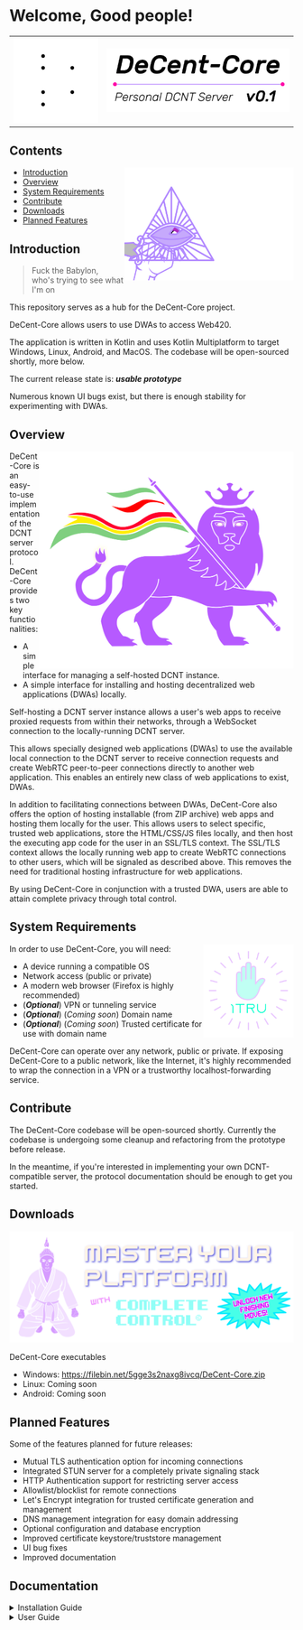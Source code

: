 # Welcome, Good people!

<table>
  <tr>
    <td><img src="readme/amuletz.svg#play" style="width: 280px;"></td>
    <td><img src="readme/logo.svg" style="width: 600px;"></td>
  </tr>
</table>



## Contents

<img src="readme/word.svg" align="right" style="width: 300px;">

<ul>
    <li>
        <a href="#introduction">Introduction</a>
    </li>
    <li>
        <a href="#overview">Overview</a>
    </li>
    <li>
        <a href="#system-requirements">System Requirements</a>
    </li>
    <li>
        <a href="#contribute">Contribute</a>
    </li>
    <li>
        <a href="#downloads">Downloads</a>
    </li>
    <li>
        <a href="#planned-features">Planned Features</a>
    </li>
</ul>


## Introduction

>Fuck the Babylon,<br>
>who's trying to see what I'm on

This repository serves as a hub for the DeCent-Core project.

DeCent-Core allows users to use DWAs to access Web420.

The application is written in Kotlin and uses Kotlin Multiplatform to target Windows, Linux, Android, and MacOS. The codebase will be open-sourced shortly, more below.

The current release state is: ***usable prototype***

Numerous known UI bugs exist, but there is enough stability for experimenting with DWAs.

## Overview

<img src="readme/lion.svg#play" align="right" style="width: 450px;">


DeCent-Core is an easy-to-use implementation of the DCNT server protocol. DeCent-Core provides two key functionalities:

- A simple interface for managing a self-hosted DCNT instance.
- A simple interface for installing and hosting decentralized web applications (DWAs) locally.

Self-hosting a DCNT server instance allows a user's web apps to receive proxied requests from within their networks, through a WebSocket connection to the locally-running DCNT server.

This allows specially designed web applications (DWAs) to use the available local connection to the DCNT server to receive connection requests and create WebRTC peer-to-peer connections directly to another web application. This enables an entirely new class of web applications to exist, DWAs.

In addition to facilitating connections between DWAs, DeCent-Core also offers the option of hosting installable (from ZIP archive) web apps and hosting them locally for the user. This allows users to select specific, trusted web applications, store the HTML/CSS/JS files locally, and then host the executing app code for the user in an SSL/TLS context. The SSL/TLS context allows the locally running web app to create WebRTC connections to other users, which will be signaled as described above. This removes the need for traditional hosting infrastructure for web applications.

By using DeCent-Core in conjunction with a trusted DWA, users are able to attain complete privacy through total control.

## System Requirements

<img src="readme/1tru-badge.svg" align="right" style="width: 160px;">

In order to use DeCent-Core, you will need:

- A device running a compatible OS
- Network access (public or private)
- A modern web browser (Firefox is highly recommended)
- (***Optional***) VPN or tunneling service
- (***Optional***) (*Coming soon*) Domain name
- (***Optional***) (*Coming soon*) Trusted certificate for use with domain name

DeCent-Core can operate over any network, public or private. If exposing DeCent-Core to a public network, like the Internet, it's highly recommended to wrap the connection in a VPN or a trustworthy localhost-forwarding service.

## Contribute
The DeCent-Core codebase will be open-sourced shortly. Currently the codebase is undergoing some cleanup and refactoring from the prototype before release.

In the meantime, if you're interested in implementing your own DCNT-compatible server, the protocol documentation should be enough to get you started.

## Downloads

<img src="readme/master-your-platform.svg">

DeCent-Core executables

- Windows: <a href="https://filebin.net/5gge3s2naxg8ivcq/DeCent-Core.zip" target="_blank">https://filebin.net/5gge3s2naxg8ivcq/DeCent-Core.zip </a>
- Linux: Coming soon
- Android: Coming soon


## Planned Features

Some of the features planned for future releases:

- Mutual TLS authentication option for incoming connections
- Integrated STUN server for a completely private signaling stack
- HTTP Authentication support for restricting server access
- Allowlist/blocklist for remote connections
- Let's Encrypt integration for trusted certificate generation and management
- DNS management integration for easy domain addressing
- Optional configuration and database encryption
- Improved certificate keystore/truststore management
- UI bug fixes
- Improved documentation

## Documentation

<details>
  <summary>
    <span>Installation Guide</span>
  </summary>

## Installation

To install DeCent-Core follow these steps:

1. Download the ZIP archive containing the application code and executables for your compatible OS.
2. Extract the archive to a location that pleases you.

</details>

<details>
  <summary>
    <span>User Guide</span>
  </summary>

## Launching DeCent-Core

To launch DeCent-Core, run the ***DeCent-Core*** executable

## Exiting DeCent-Core

To close the application, use the ***Quit*** option from the system tray.

## Configuring Your Device

When DeCent-Core launches, it will attempt to find files (configuration, database, keystores) necessary for operation. If the files are not found, then the Application Configuration dialog will be shown. This will happen the first time the app runs, or if the associated files are deleted and cannot be found.

  <table>
    <tr>
      <td><img src="readme/decent-core-1.png" width="600"></td>
      <td><img src="readme/decent-core-2.png" width="600"></td>
      <td><img src="readme/decent-core-3.png" width="600"></td>
      <td><img src="readme/decent-core-4.png" width="600"></td>
    </tr>
    <tr>
      <td><img src="readme/decent-core-5.png" width="600"></td>
      <td><img src="readme/decent-core-6.png" width="600"></td>
      <td><img src="readme/decent-core-7.png" width="600"></td>
      <td><img src="readme/decent-core-8.png" width="600"></td>
    </tr>
  </table>

1. Choose between automatic setup, or custom configuration for more granular control.
2. Select a location for the DeCent-Core database file (Currently non-functional, file will be created in DeCent-Core root directory).
3. Select a location for the DeCent-Core keystore file (Currently non-functional, file will be created in DeCent-Core root directory).
4. (***Optional***) Set a keystore password (Currently non-functional, password will be an empty string).
5. Select a location for the DeCent-Core app storage directory. (Currently non-functional, directory will be created in DeCent-Core root directory).
6. Configure user interface settings (Currently non-functional, default settings will be used during initial configuration creation).
7. DeCent-Core is being configured.
8. The Dashboard will be shown when the application is loaded and ready to be used.

## Settings Overview

The settings section contains an interface for configuring server profiles, as well as an interface for configuring system behavior. Navigate to the settings section by using the **SETTINGS** button at the top of the DeCent-Core UI.

Within the settings section, navigate between server settings and system settings using the **SERVER** and **SYSTEM** buttons, respectively.

  <table>
    <tr>
      <td><img src="readme/decent-core-8.png" width="600"></td>
      <td><img src="readme/decent-core-9.png" width="600"></td>
      <td><img src="readme/decent-core-11.png" width="600"></td>
      <td><img src="readme/decent-core-10.png" width="600"></td>
    </tr>
  </table>

<ol>
    <li>Navigate from the Dashboard to the Settings section using the <b>SETTINGS</b> button at the top of DeCent-Core.</li>
    <li>
        <p>In the server settings, use the available options to configure the DCNT server settings. When changes to the settings are made, the <b>Active Profile</b> will change to "<i>Unsaved custom configuration</i>". While it's fine to start and operate the server under an unsaved custom configuration, if the configuration isn't saved as a profile before exiting the app, the settings will not be persisted through application restarts.</p>
        <h3>Server Settings</h3>
        <ul>
            <li>Profiles - Manage (add/remove) profiles and set the Active Profile</li>
            <li>Connectivity - Select which network interfaces will be used to listen for DCNT WebSocket connections. The <b>lo</b> (localhost/127.0.0.1) interface will always be selected.</li>
            <li>Protocols - Select which protocols the DCNT server will support</li>
            <li>Bindings - Select which ports the DCNT server will listen on.</li>
            <li>Security - Manage security settings and certificates.</li>
        </ul>
        <br>
    </li>
    <li>Server settings cont.</li>
    <li>
        <p>In the system settings section, use the available options to configure how DeCent-Core behaves when running. The configuration will be stored in a configuration file (configuration.json) and is separate from server profiles. Currently, changes made to the System Settings will persist through application restarts without any required action.</p>
        <h3>System Settings</h3>
        <ul>
            <li>User Interface - Set the UI theme and language (Currently only English is supported)</li>
            <li>Storage - Manage the storage paths for the datastore, keystore, and apps directory.</li>
            <li>Notifications - Control which aspects of DeCent-Core generate system notifications, if any (Currently non-functional).</li>
            <li>Keystore - Manage how the keystore is accessed from the UI (Currently non-functional).</li>
        </ul>
    </li>
</ol>

## Add A New Certificate

While DeCent-Core will generate a default certificate for you, additional certificates can be added and selected for use with the embedded DCNT server. This may be useful for managing different identities in conjunction with profiles. In the future, you will be able to import trusted certificates obtained elsewhere, as well as generate trusted certificates within DeCent-Core using Let's Encrypt.

<table>
    <tr>
        <td><img src="readme/decent-core-11.png" width="600"></td>
        <td><img src="readme/decent-core-12.png" width="600"></td>
        <td><img src="readme/decent-core-13.png" width="600"></td>
        <td><img src="readme/decent-core-14.png" width="600"></td>
    </tr>
    <tr>
        <td><img src="readme/decent-core-15.png" width="600"></td>
        <td><img src="readme/decent-core-16.png" width="600"></td>
    </tr>
</table>

<ol>
<li>To open the certificate generation dialog, use the <b>Add Certificate</b> button.</li>
<li>In the dialog, the name, password, certificate algorithm, and certificate key size can be configured. Password is optional.</li>
<li>Input a name, use the default settings or change what you want. When the form is ready, use the <b>Next</b> button to generate the certificate.</li>
<li>Certificate is being generated.</li>
<li>Once generation is complete, the new certificate will be added to the list in server settings. For now, you need to manually select it after creation.</li>
<li>The generated certificate is selected to be used in the current server configuration/profile.</li>

</ol>

## Create A Server Profile

As mentioned above, setting the newly generated certificate as the active server certificate caused the **Active Profile** to change to "<i>Custom unsaved configuration</i>". If the application were closed right now, the current server configuration would be lost. Instead of needing to reconfigure the server everytime the application starts, you can use profiles to quickly hop back and forth between different server configurations. Note that the server must be restarted manually after profile changes or the configuration used to start the server will continue to be used. Once you have created and loaded a profile, you can freely make changes to the settings, and the profile record will be automatically updated. The only time a configuration could potentially be lost is when the <i>Default</i> profile is selected and changes are made to the configuration. This is the only time a custom unsaved configuration will be triggered.

<table>
    <tr>
        <td><img src="readme/decent-core-17.png" width="600"></td>
        <td><img src="readme/decent-core-18.png" width="600"></td>
        <td><img src="readme/decent-core-19.png" width="600"></td>
        <td><img src="readme/decent-core-20.png" width="600"></td>
    </tr>
    <tr>
        <td><img src="readme/decent-core-21.png" width="600"></td>
        <td><img src="readme/decent-core-22.png" width="600"></td>
    </tr>
</table>

1. The unsaved custom configuration can be seen on the Dashboard
2. From the Server Settings, use the **Add Profile** button to open the Add Profile dialog.
3. The Add Profile dialog is open.
4. Give your profile a name.
5. The profile has been created and set as the Active Profile
6. The Dashboard shows that the new profile has been selected and is ready to go.

## Add Network Interfaces To The Server Configuration

Out of the box, DeCent-Core defaults to only the <b>localhost/127.0.0.1 (lo)</b> network interface. Because the localhost network interface is a local loopback address, anything being served on this network interface will only be available on the device running the server. This means that it will be impossible for any other devices to connect to the DCNT server at this point.

In order for other users of your networks to be able to connect to your DCNT server, the server must be configured to listen on another network interface with network access. These networks can be private or public. In the example below, the "<i>wlan1</i>" network interface will be added to the server configuration. This will allow other devices on the local wireless network to make connections to the DCNT server. The same steps can be used to configure the DCNT server to listen on a network interface with a public address, for example, an interface to a VPN connection with a public IP or the ability to handle port forwarding. Using a network interface connected to a public address will allow other devices to connect to your DCNT server across the entire Internet. Protecting your open ports with a secure and trusted VPN or some other forwarding service (like Cloudflare Tunnel) is <b>highly recommended</b>.

<table>
    <tr>
        <td><img src="readme/decent-core-24.png" width="600"></td>
        <td><img src="readme/decent-core-25.png" width="600"></td>
        <td><img src="readme/decent-core-26.png" width="600"></td>
        <td><img src="readme/decent-core-27.png" width="600"></td>
    </tr>
</table>

1. From the Server Settings section, locate the network interface you would like to add to the current server configuration. In this case, the <b>wlan1</b> interface will be used. This will allow other devices on the same local network to connect to the DCNT server being configured.
2. The <b>wlan1</b> network interface has been selected.
3. On the Dashboard, the <b>Endpoints</b> list reflects the changes, the IPv4/IPv6 addresses for the <b>wlan1</b> network address are now displayed.
4. The server has been started with the updated configuration, the endpoints have now become clickable.
5. The newly added endpoint for the **wlan1** network interface is reachable by the browser. If the DCNT server is running a self-signed certificate like it is here, the certificate needs to be accepted by the browser of any device attempting to make a connection to the DCNT server.

## Starting The Server

To start, or stop the server from the user interface, navigate to the Dashboard. From the Dashboard, use the <b> green power</b> button to start the server. Once the server has started, the green power button will turn red.

## Stopping The Server

To stop the server, use the same power button that was used to start it. The button will be red while the server is running.

## Connecting To Endpoints



## Accepting Self-Signed Certificates

If the DeCent-Core server is using a self-signed certificate, anyone intending to connect with the server will need to manually accept the certificate in-browser before the connection will be allowed from the connecting browser. This includes your own connections. Generally, you should not use self-signed certificates to connect with users or devices you do not know or trust.

Using trusted certificates to identify your device is preferred (Support coming soon).

<table>
    <tr>
        <td><img src="readme/decent-core-27.png" width="600"></td>
        <td><img src="readme/decent-core-browser-screens-2.png" width="600"></td>
        <td><img src="readme/decent-core-browser-screens-3.png" width="600"></td>
        <td><img src="readme/decent-core-browser-screens-4.png" width="600"></td>
    </tr>
    <tr>
        <td><img src="readme/decent-core-browser-screens-5.png" width="600"></td>
    </tr>
</table>

1. The DCNT server is running, and the <b>endpoints</b> have been activated. Using the added WLAN1 network interface endpoint link for https://192.168.4.20:4201 (your address will be different) will open the address in the default browser.
2. The browser has attempted to connect to the endpoint at https://192.168.4.20:4201 (your address will be different) and found that the certificate the server is using is not trusted.
3. Using the "*Advanced*" button in the browser (Firefox) expands the page to include an option to accept the certificate. This page will look different in other browsers.
4. Using the "*Accept the Risk and Continue*" button (Firefox) will generate an exception for the self-signed certificate in the browser, allowing it to be used. Future connections to the endpoint will now succeed.
5. A blank page indicates that the endpoint has been loaded successfully.

## Authorizing Decentralized Web Applications (DWAs)

Once a DCNT server is configured and connectable, the next step is to find DWAs to use with your DCNT portal. This will allow you to connect to other users or devices through the DWA.

To authorize a DWA, there are two options:

1. By visiting a traditional hosted DWA in your browser, the DWA can attempt to connect to your local DCNT server and trigger an Authorization Request. If the request is granted, the hosted DWA will be able to communicate with your local DCNT server.
2. Load a DWA package from ZIP file in the Apps section of DeCent-Core (Instructions below).

<a href="">DeCent-Messenger</a> is an in-house messaging DWA, available as both a traditionally-hosted app on Github, and also as a locally-installable package. Read more about it on the project repository. To authorize a remotely-hosted DWA, simply visit the DWA in your browser. For example, if you have DeCent-Core running, and you visit the hosted version of DeCent-Messenger on Github and add a local server, an authorization request will appear in the DeCent-Core UI. If the request is denied, the application will be disconnected immediately. If the request is granted, the application will be allowed to communicate with the DCNT server.


## Installing Decentralized Web Applications (DWAs)

DWAs are also installable as self-contained ZIP packages composed of HTML/CSS/JS and required application files.

To install DeCent-Messenger in your DeCent-Core instance, use the <b>APPS</b> button at the top of the DeCent-Core UI to navigate to the Apps section. From the apps section, use the <b>Add App</b> dialog to install DeCent-Messenger.

The installation URL for the DeCent-Messenger package is: <a href="">https://someurl.com</a>

Once a DWA has been installed, it will be accessible in your browser when the DeCent-Core server is running. To easily launch the application, click on the app listing to open the App Management dialog and use the green URL to launch the DWA in your browser.

For more information on how to use DeCent-Messenger, visit the project repository and view the user guide.

<table>
    <tr>
        <td><img src="readme/decent-messenger-install-1.png" width="600"></td>
        <td><img src="readme/decent-messenger-install-2.png" width="600"></td>
        <td><img src="readme/decent-messenger-install-3.png" width="600"></td>
        <td><img src="readme/decent-messenger-install-4.png" width="600"></td>
    </tr>
    <tr>
        <td><img src="readme/decent-messenger-install-5.png" width="600"></td>
        <td><img src="readme/decent-messenger-install-6.png" width="600"></td>
        <td><img src="readme/decent-messenger-screens-1.png" width="600"></td>
        <td><img src="readme/decent-messenger-screens-2.png" width="600"></td>
    </tr>
</table>

1. Navigate to the Apps section by using the **APPS** button at the top of the DeCent-Core UI.
2. Paste in the URL of the DWA package you wish to install, in this case it is the DeCent-Messenger URL displayed above.
3. Wait while DeCent-Core fetches the application package, reads the manifest, and populates an authorization request within the DeCent-Core UI.
4. Because the authorization request is coming from a package instead of a hosted web app, there will be additional options on the Authorization Request dialog.
5. Once the application has been authorized, it will be installed, and a listing will appear in the Apps menu.
6. Clicking the listing will open the Manage App dialog, where the app can be launched or removed.
7. DeCent-Messenger has been launched from a self-hosted DeCent-Core server instance.
8. DeCent-Messenger can be used to communicate between devices with absolute privacy.

## Notes On Security

If you only intend to use DeCent-Core intermittently for short periods of time, say, to signal a peer connection and then shut down the DCNT server once the P2P connection has been established in your browser, you can probably use the system safely without a VPN or other protection if you must. The risk of opening ports increases exponentially as the length of time the port has been opened increases. Essentially, the more you expose your DCNT server to public networks, the more likely it is that it may eventually be identified and targeted in hacking attempts. If you rarely have your DCNT server online, and have only shared your address with trusted associates, there is reduced risk of running an unprotected connection. If you intend to run a DCNT server for longer periods of time, or perpetually, again, protecting your server is highly recommended.

One final and important note on the topic of running an unprotected DCNT instance, if you do this, you will generate firsthand metadata about the connection with ISPs.

Think of your DCNT address like a phone number, do not share your address with anyone that you don't trust, or don't know.

This application is currently a ***usable prototype***. It is likely to contain bugs that make it insecure at this point in time. While the tech is theoretically completely sound, and seemingly works in reality, the system needs further development and security audits before it can be considered truly secure.


</details>


<br>
